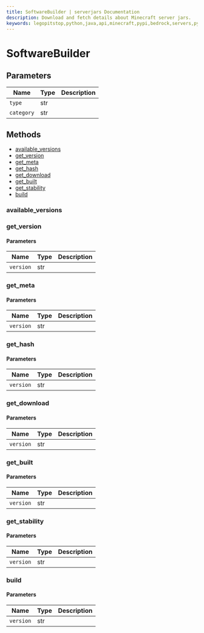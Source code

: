 ```yaml
---
title: SoftwareBuilder | serverjars Documentation
description: Download and fetch details about Minecraft server jars.
keywords: legopitstop,python,java,api,minecraft,pypi,bedrock,servers,pythonpackage,serverjars
---
```


# SoftwareBuilder

## Parameters

| Name       | Type | Description |
| ---------- | ---- | ----------- |
| `type`     | str  |             |
| `category` | str  |             |

## Methods

- [available_versions](#available_versions)
- [get_version](#get_version)
- [get_meta](#get_meta)
- [get_hash](#get_hash)
- [get_download](#get_download)
- [get_built](#get_built)
- [get_stability](#get_stability)
- [build](#build)

### available_versions

### get_version

#### Parameters

| Name      | Type | Description |
| --------- | ---- | ----------- |
| `version` | str  |             |

### get_meta

#### Parameters

| Name      | Type | Description |
| --------- | ---- | ----------- |
| `version` | str  |             |

### get_hash

#### Parameters

| Name      | Type | Description |
| --------- | ---- | ----------- |
| `version` | str  |             |

### get_download

#### Parameters

| Name      | Type | Description |
| --------- | ---- | ----------- |
| `version` | str  |             |

### get_built

#### Parameters

| Name      | Type | Description |
| --------- | ---- | ----------- |
| `version` | str  |             |

### get_stability

#### Parameters

| Name      | Type | Description |
| --------- | ---- | ----------- |
| `version` | str  |             |

### build

#### Parameters

| Name      | Type | Description |
| --------- | ---- | ----------- |
| `version` | str  |             |
